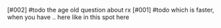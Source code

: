 [#002] #todo the age old question about rx
[#001] #todo which is faster, when you have .. here like in this spot here
